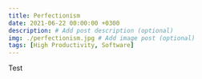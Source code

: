 ```yaml
---
title: Perfectionism
date: 2021-06-22 00:00:00 +0300
description: # Add post description (optional)
img: ./perfectionism.jpg # Add image post (optional)
tags: [High Productivity, Software]
---
```


Test


